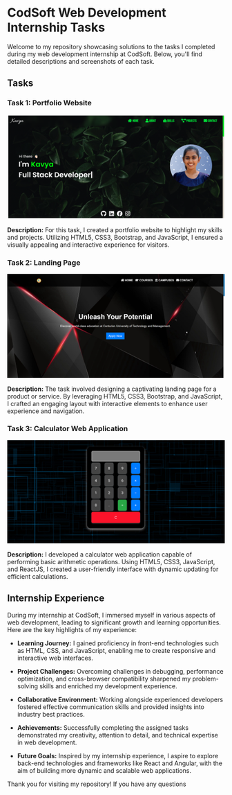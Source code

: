 # CodSoft Web Development Internship Tasks

Welcome to my repository showcasing solutions to the tasks I completed during my web development internship at CodSoft. Below, you'll find detailed descriptions and screenshots of each task.

## Tasks

### Task 1: Portfolio Website

![Portfolio Website](Screenshots/Portfolio.PNG)

**Description:** For this task, I created a portfolio website to highlight my skills and projects. Utilizing HTML5, CSS3, Bootstrap, and JavaScript, I ensured a visually appealing and interactive experience for visitors.

### Task 2: Landing Page

![Landing Page](Screenshots/Landing%20page.PNG)

**Description:** The task involved designing a captivating landing page for a product or service. By leveraging HTML5, CSS3, Bootstrap, and JavaScript, I crafted an engaging layout with interactive elements to enhance user experience and navigation.

### Task 3: Calculator Web Application

![Calculator Web Application](Screenshots/Calculator.PNG)

**Description:** I developed a calculator web application capable of performing basic arithmetic operations. Using HTML5, CSS3, JavaScript, and ReactJS, I created a user-friendly interface with dynamic updating for efficient calculations.

## Internship Experience

During my internship at CodSoft, I immersed myself in various aspects of web development, leading to significant growth and learning opportunities. Here are the key highlights of my experience:

- **Learning Journey:** I gained proficiency in front-end technologies such as HTML, CSS, and JavaScript, enabling me to create responsive and interactive web interfaces.

- **Project Challenges:** Overcoming challenges in debugging, performance optimization, and cross-browser compatibility sharpened my problem-solving skills and enriched my development experience.

- **Collaborative Environment:** Working alongside experienced developers fostered effective communication skills and provided insights into industry best practices.

- **Achievements:** Successfully completing the assigned tasks demonstrated my creativity, attention to detail, and technical expertise in web development.

- **Future Goals:** Inspired by my internship experience, I aspire to explore back-end technologies and frameworks like React and Angular, with the aim of building more dynamic and scalable web applications.

Thank you for visiting my repository! If you have any questions
